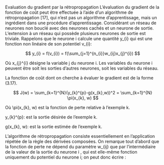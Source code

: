 Evaluation du gradient par la rétropropagation
L’évaluation du gradient de la fonction de coût peut être effectuée à l’aide d’un algorithme de
rétropropagation [17], qui n’est pas un algorithme d’apprentissage, mais un ingrédient dans une
procédure d’apprentissage.
Considérant un réseau de neurones non bouclé avec des neurones cachés et un neurone de
sortie. L’extension à un réseau qui possède plusieurs neurones de sortie est triviale. Rappelons que
le neurone i calcule une quantité y_{i} qui est une fonction non linéaire de son potentiel v_{i}:

$$
y_{i} = f(v_{i}) = f(\sum_{j=1}^{n_{i}}w_{ij}x_{j}^{i})
$$

Où x_{j}^{i} désigne la variable j du neurone i. Les variables du neurone i peuvent être soit les sorties d’autres neurones, soit les variables du réseau.

La fonction de coût dont on cherche à évaluer le gradient est de la forme (3.17).

$$
J(w) = \sum_{k=1}^{N}(y_{k}^{p}-g(x_{k},w))^2 = \sum_{k=1}^{N} \pi(x_{k}, w)
$$

Où \pi(x_{k}, w) est la fonction de perte relative à l’exemple k.

y_{k}^{p}: est la sortie désirée de l’exemple k.

g(x_{k}, w): est la sortie estimée de l’exemple k.

L’algorithme de rétropropagation consiste essentiellement en l’application répétée de la règle
des dérivées composées. On remarque tout d’abord que la fonction de perte ne dépend du paramètre w_{ij} que par l’intermédiaire de la valeur de la sortie du neurone i , qui est elle-même fonction uniquement du potentiel du neurone i; on peut donc écrire :
